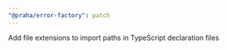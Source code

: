 ```yaml
---
"@praha/error-factory": patch
---
```


Add file extensions to import paths in TypeScript declaration files
